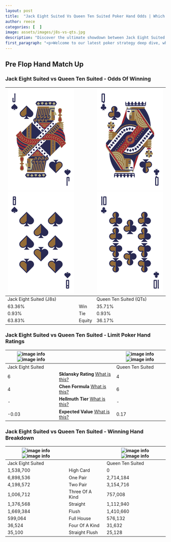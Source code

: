 ```yaml
---
layout: post
title:  "Jack Eight Suited Vs Queen Ten Suited Poker Hand Odds | Which Is The Better Hand In Poker? A Complete Guide"
author: reece
categories: [  ]
image: assets/images/j8s-vs-qts.jpg
description: "Discover the ultimate showdown between Jack Eight Suited and Queen Ten Suited in poker! Uncover the odds, strategies, and scenarios where one hand triumphs over the other. Get ready to up your poker game with this thrilling analysis."
first_paragraph: "<p>Welcome to our latest poker strategy deep dive, where we're pitting two distinct hands against each other in a high-stakes showdown: Jack Eight Suited vs Queen Ten Suited.</p><p>In the dynamic world of poker, every decision counts, and knowing which hand holds the upper hand is key to your success at the table.</p><p>In this article, we'll dissect these two hands, explore the scenarios where one dominates the other, and equip you with the knowledge to make strategic choices that can tip the odds in your favor.</p><p>Get ready to unravel the intriguing dynamics of these poker hands and elevate your game to new heights.</p>"
---
```




[comment]: # (sp0)

## Pre Flop Hand Match Up

<div class="table hand-ratings" markdown="1"> 



### Jack Eight Suited vs Queen Ten Suited - Odds Of Winning


    
| ![image info](assets/images/hand1/j.png) ![image info](assets/images/hand1/8.png) |  | ![image info](assets/images/hand2/q.png) ![image info](assets/images/hand2/t.png) |
| -------- | -------- | -------- |
| Jack Eight Suited (J8s) |  | Queen Ten Suited (QTs) |
| 63.36% | Win | 35.71% |
| 0.93% | Tie | 0.93% |
| 63.83% | Equity | 36.17% |




[comment]: # (sp1)



### Jack Eight Suited vs Queen Ten Suited - Limit Poker Hand Ratings


    
| ![image info](https://www.riverpairs.com/assets/images/hand1/j.png) ![image info](https://www.riverpairs.com/assets/images/hand1/8.png) |  | ![image info](https://www.riverpairs.com/assets/images/hand2/q.png) ![image info](https://www.riverpairs.com/assets/images/hand2/t.png) |
| -------- | -------- | -------- |
| Jack Eight Suited |  | Queen Ten Suited |
| 6 | **Sklansky Rating** [What is this?](/sklansky-rating-explained) | 4 |
| 4 | **Chen Formula** [What is this?](/chen-formula-explained) | 6 |
| - | **Hellmuth Tier** [What is this?](/Hellmuth-tier-explained) | - |
| -0.03 | **Expected Value** [What is this?](/expected-value-explained) | 0.17 |




[comment]: # (sp2)



### Jack Eight Suited vs Queen Ten Suited - Winning Hand Breakdown


    
| ![image info](https://www.riverpairs.com/assets/images/hand1/j.png) ![image info](https://www.riverpairs.com/assets/images/hand1/8.png) |  | ![image info](https://www.riverpairs.com/assets/images/hand2/q.png) ![image info](https://www.riverpairs.com/assets/images/hand2/t.png) |
| -------- | -------- | -------- |
| Jack Eight Suited |  | Queen Ten Suited |
| 1,538,700 | High Card | 0 |
| 6,898,536 | One Pair | 2,714,184 |
| 4,198,572 | Two Pair | 3,154,716 |
| 1,006,712 | Three Of A Kind | 757,008 |
| 1,376,568 | Straight | 1,112,940 |
| 1,669,384 | Flush | 1,410,660 |
| 599,064 | Full House | 576,132 |
| 36,524 | Four Of A Kind | 31,632 |
| 35,100 | Straight Flush | 25,128 |




[comment]: # (sp3)



</div>

[comment]: # (sp4)



[comment]: # (sp5)

